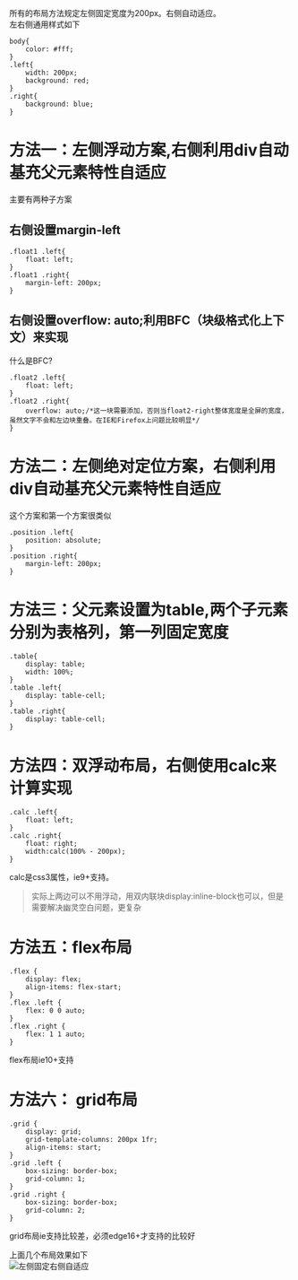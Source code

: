 所有的布局方法规定左侧固定宽度为200px。右侧自动适应。  
左右侧通用样式如下
```
body{
    color: #fff;
}
.left{
    width: 200px;
    background: red;
}
.right{
    background: blue;
}
```
# 方法一：左侧浮动方案,右侧利用div自动基充父元素特性自适应
主要有两种子方案
## 右侧设置margin-left
```
.float1 .left{
    float: left;           
}
.float1 .right{
    margin-left: 200px;         
}
```
## 右侧设置overflow: auto;利用BFC（块级格式化上下文）来实现
什么是BFC?
```
.float2 .left{
    float: left;
}
.float2 .right{
    overflow: auto;/*这一块需要添加，否则当float2-right整体宽度是全屏的宽度，虽然文字不会和左边块重叠。在IE和Firefox上问题比较明显*/
}
```

# 方法二：左侧绝对定位方案，右侧利用div自动基充父元素特性自适应
这个方案和第一个方案很类似
```
.position .left{
    position: absolute;
}
.position .right{
    margin-left: 200px;
}
```

# 方法三：父元素设置为table,两个子元素分别为表格列，第一列固定宽度
```
.table{
    display: table;
    width: 100%;
}
.table .left{           
    display: table-cell;
}
.table .right{
    display: table-cell;
}
```

# 方法四：双浮动布局，右侧使用calc来计算实现
```
.calc .left{
    float: left;
}
.calc .right{
    float: right;
    width:calc(100% - 200px);
}
```
calc是css3属性，ie9+支持。
>实际上两边可以不用浮动，用双内联块display:inline-block也可以，但是需要解决幽灵空白问题，更复杂

# 方法五：flex布局
```
.flex {
    display: flex;
    align-items: flex-start;
}
.flex .left { 
    flex: 0 0 auto;
}
.flex .right {
    flex: 1 1 auto;
}
```
flex布局ie10+支持

# 方法六： grid布局
```
.grid {
    display: grid;
    grid-template-columns: 200px 1fr;
    align-items: start;
}
.grid .left {
    box-sizing: border-box;
    grid-column: 1;
}
.grid .right {
    box-sizing: border-box;
    grid-column: 2;
}
```
grid布局ie支持比较差，必须edge16+才支持的比较好  


上面几个布局效果如下  
![左侧固定右侧自适应](https://github.com/IFWEB/wiki/blob/master/css/左侧固定宽右侧自适应/show.jpg)  

